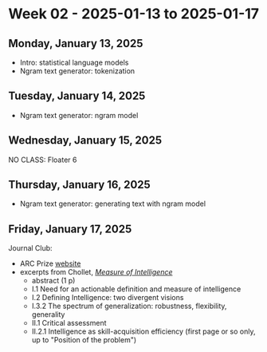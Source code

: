 # Week 02 - 2025-01-13 to 2025-01-17

## Monday, January 13, 2025

- Intro: statistical language models
- Ngram text generator: tokenization

## Tuesday, January 14, 2025

- Ngram text generator: ngram model

## Wednesday, January 15, 2025

NO CLASS: Floater 6

## Thursday, January 16, 2025

- Ngram text generator: generating text with ngram model

## Friday, January 17, 2025

Journal Club:

- ARC Prize [website](https://arcprize.org)
- excerpts from Chollet,
  [_Measure of Intelligence_](https://github.com/northridge-dev/ai-intro/blob/main/journal-club/02_chollet_measure_of_intelligence.pdf)
  - abstract (1 p)
  - I.1 Need for an actionable definition and measure of intelligence
  - I.2 Defining Intelligence: two divergent visions
  - I.3.2 The spectrum of generalization: robustness, flexibility, generality
  - II.1 Critical assessment
  - II.2.1 Intelligence as skill-acquisition efficiency (first page or so only,
    up to "Position of the problem")
